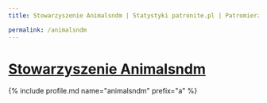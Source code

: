 ```yaml
---
title: Stowarzyszenie Animalsndm | Statystyki patronite.pl | Patromierz

permalink: /animalsndm
---
```


# [Stowarzyszenie Animalsndm](https://patronite.pl/animalsndm)

{% include profile.md name="animalsndm" prefix="a" %}
